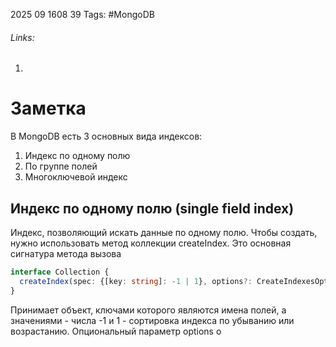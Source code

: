 2025 09 1608 39
Tags: #MongoDB 
###### Links: 
1) 
# Заметка
В MongoDB есть 3 основных вида индексов:
1) Индекс по одному полю
2) По группе полей
3) Многоключевой индекс
## Индекс по одному полю (single field index)
Индекс, позволяющий искать данные по одному полю. Чтобы создать, нужно использовать метод коллекции createIndex. Это основная сигнатура метода вызова
```ts
interface Collection {
  createIndex(spec: {[key: string]: -1 | 1}, options?: CreateIndexesOptions)
}
```
Принимает объект, ключами которого являются имена полей, а значениями - числа -1 и 1 - сортировка индекса по убыванию или возрастанию. Опциональный параметр options о
